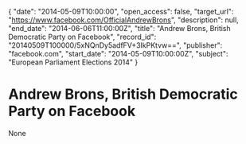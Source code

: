 {
  "date": "2014-05-09T10:00:00", 
  "open_access": false, 
  "target_url": "https://www.facebook.com/OfficialAndrewBrons", 
  "description": null, 
  "end_date": "2014-06-06T11:00:00Z", 
  "title": "Andrew Brons, British Democratic Party on Facebook", 
  "record_id": "20140509T100000/5xNQnDy5adfFV+3IkPKtvw==", 
  "publisher": "facebook.com", 
  "start_date": "2014-05-09T10:00:00Z", 
  "subject": "European Parliament Elections 2014"
}

# Andrew Brons, British Democratic Party on Facebook

None